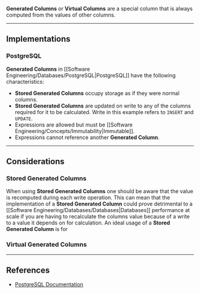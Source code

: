 **Generated Columns** or **Virtual Columns** are a special column that is always computed from the values of other columns.

---

## Implementations

### PostgreSQL

**Generated Columns** in [[Software Engineering/Databases/PostgreSQL|PostgreSQL]] have the following characteristics:
- **Stored Generated Columns** occupy storage as if they were normal columns.
- **Stored Generated Columns** are updated on write to any of the columns required for it to be calculated. Write in this example refers to `INSERT` and `UPDATE`.
- Expressions are allowed but must be [[Software Engineering/Concepts/Immutability|Immutable]].
- Expressions cannot reference another **Generated Column**.

---

## Considerations

### Stored Generated Columns

When using **Stored Generated Columns** one should be aware that the value is recomputed during each write operation. This can mean that the implementation of a **Stored Generated Column** could prove detrimental to a [[Software Engineering/Databases/Databases|Databases]] performance at scale if you are having to recalculate the columns value because of a write to a value it depends on for calculation. An ideal usage of a **Stored Generated Column** is for 

### Virtual Generated Columns

---

## References
- [PostgreSQL Documentation](https://www.postgresql.org/docs/current/ddl-generated-columns.html)